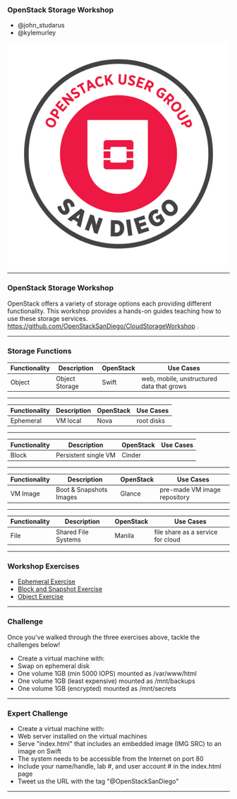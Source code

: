 <!--- GitPitch link: https://gitpitch.com/OpenStackSanDiego/CloudStorageWorkshop --->

### OpenStack Storage Workshop
* @john_studarus 
* @kylemurley

![Logo](https://github.com/OpenStackSanDiego/CloudStorageWorkshop/blob/master/heroimage.jpeg?raw=true)

---
### OpenStack Storage Workshop

OpenStack offers a variety of storage options each providing different functionality. This workshop provides a hands-on guides teaching how to use these storage services. https://github.com/OpenStackSanDiego/CloudStorageWorkshop     .

---

### Storage Functions

| Functionality  | Description              | OpenStack | Use Cases                                    |
| -------------- | -------------------------| ----------|--------------------------------------------- |
| Object         | Object Storage           | Swift     | web, mobile, unstructured data that grows |

---
| Functionality  | Description              | OpenStack | Use Cases                                    |
| -------------- | -------------------------| ----------|--------------------------------------------- |
| Ephemeral      | VM local                 | Nova      | root disks |


---
| Functionality  | Description              | OpenStack | Use Cases                                    |
| -------------- | -------------------------| ----------|--------------------------------------------- |
| Block          | Persistent single VM     | Cinder    | |


---
| Functionality  | Description              | OpenStack | Use Cases                                    |
| -------------- | -------------------------| ----------|--------------------------------------------- |
| VM Image       | Boot & Snapshots Images  | Glance    | pre-made VM image repository |


---
| Functionality  | Description              | OpenStack | Use Cases                                    |
| -------------- | -------------------------| ----------|--------------------------------------------- |
| File           | Shared File Systems      | Manila    | file share as a service for cloud |


---

### Workshop Exercises

* <A HREF="EphemeralStorage.md">Ephemeral Exercise</A> 
* <A HREF="BlockStorage.md">Block and Snapshot Exercise</A>  
* <A HREF="ObjectStorage.md">Object Exercise</A>

---

### Challenge

Once you've walked through the three exercises above, tackle the challenges below!

* Create a virtual machine with:
* Swap on ephemeral disk
* One volume 1GB (min 5000 IOPS) mounted as /var/www/html
* One volume 1GB (least expensive) mounted as /mnt/backups
* One volume 1GB (encrypted) mounted as /mnt/secrets

---

### Expert Challenge

* Create a virtual machine with:
* Web server installed on the virtual machines
* Serve "index.html" that includes an embedded image (IMG SRC) to an image on Swift
* The system needs to be accessible from the Internet on port 80
* Include your name/handle, lab #, and user account # in the index.html page
* Tweet us the URL with the tag "@OpenStackSanDiego"

---

